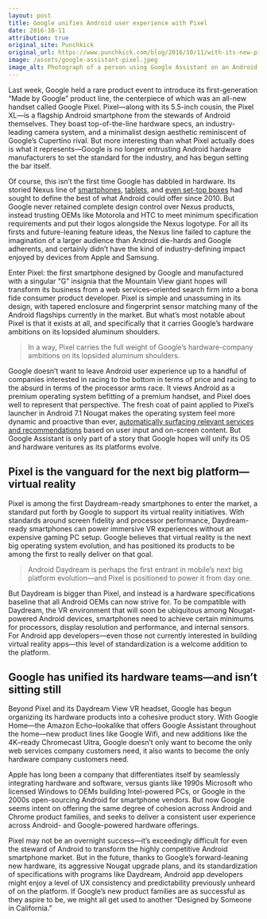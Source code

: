 ```yaml
---
layout: post
title: Google unifies Android user experience with Pixel
date: 2016-10-11
attribution: true
original_site: Punchkick
original_url: https://www.punchkick.com/blog/2016/10/11/with-its-new-pixel-google-seeks-to-unify-android-user-experience
image: /assets/google-assistant-pixel.jpeg
image_alt: Photograph of a person using Google Assistant on an Android phone to check traffic on their route to work.
---
```

Last week, Google held a rare product event to introduce its first-generation “Made by Google” product line, the centerpiece of which was an all-new handset called Google Pixel. Pixel—along with its 5.5-inch cousin, the Pixel XL—is a flagship Android smartphone from the stewards of Android themselves. They boast top-of-the-line hardware specs, an industry-leading camera system, and a minimalist design aesthetic reminiscent of Google’s Cupertino rival. But more interesting than what Pixel actually does is what it represents—Google is no longer entrusting Android hardware manufacturers to set the standard for the industry, and has begun setting the bar itself.

Of course, this isn’t the first time Google has dabbled in hardware. Its storied Nexus line of [smartphones](/more-android-than-android#nexus-6), [tablets](/more-android-than-android#nexus-9), and [even set-top boxes](/more-android-than-android#nexus-player) had sought to define the best of what Android could offer since 2010. But Google never retained complete design control over Nexus products, instead trusting OEMs like Motorola and HTC to meet minimum specification requirements and put their logos alongside the Nexus logotype. For all its firsts and future-leaning feature ideas, the Nexus line failed to capture the imagination of a larger audience than Android die-hards and Google adherents, and certainly didn’t have the kind of industry-defining impact enjoyed by devices from Apple and Samsung.

Enter Pixel: the first smartphone designed by Google and manufactured with a singular “G” insignia that the Mountain View giant hopes will transform its business from a web services–oriented search firm into a bona fide consumer product developer. Pixel is simple and unassuming in its design, with tapered enclosure and fingerprint sensor matching many of the Android flagships currently in the market. But what’s most notable about Pixel is that it exists at all, and specifically that it carries Google’s hardware ambitions on its lopsided aluminum shoulders.

> In a way, Pixel carries the full weight of Google’s hardware-company ambitions on its lopsided aluminum shoulders.

Google doesn’t want to leave Android user experience up to a handful of companies interested in racing to the bottom in terms of price and racing to the absurd in terms of the processor arms race. It views Android as a premium operating system befitting of a premium handset, and Pixel does well to represent that perspective. The fresh coat of paint applied to Pixel’s launcher in Android 7.1 Nougat makes the operating system feel more dynamic and proactive than ever, [automatically surfacing relevant services and recommendations](https://www.punchkick.com/blog/2016/10/06/google-assistant-will-give-android-app-developers-ai-superpowers) based on user input and on-screen content. But Google Assistant is only part of a story that Google hopes will unify its OS and hardware ventures as its platforms evolve.

## Pixel is the vanguard for the next big platform—virtual reality

Pixel is among the first Daydream-ready smartphones to enter the market, a standard put forth by Google to support its virtual reality initiatives. With standards around screen fidelity and processor performance, Daydream-ready smartphones can power immersive VR experiences without an expensive gaming PC setup. Google believes that virtual reality is the next big operating system evolution, and has positioned its products to be among the first to really deliver on that goal.

> Android Daydream is perhaps the first entrant in mobile’s next big platform evolution—and Pixel is positioned to power it from day one.

But Daydream is bigger than Pixel, and instead is a hardware specifications baseline that all Android OEMs can now strive for. To be compatible with Daydream, the VR environment that will soon be ubiquitous among Nougat-powered Android devices, smartphones need to achieve certain minimums for processors, display resolution and performance, and internal sensors. For Android app developers—even those not currently interested in building virtual reality apps—this level of standardization is a welcome addition to the platform. 

## Google has unified its hardware teams—and isn’t sitting still

Beyond Pixel and its Daydream View VR headset, Google has begun organizing its hardware products into a cohesive product story. With Google Home—the Amazon Echo–lookalike that offers Google Assistant throughout the home—new product lines like Google Wifi, and new additions like the 4K–ready Chromecast Ultra, Google doesn’t only want to become the only web services company customers need, it also wants to become the only hardware company customers need.

Apple has long been a company that differentiates itself by seamlessly integrating hardware and software, versus giants like 1990s Microsoft who licensed Windows to OEMs building Intel-powered PCs, or Google in the 2000s open-sourcing Android for smartphone vendors. But now Google seems intent on offering the same degree of cohesion across Android and Chrome product families, and seeks to deliver a consistent user experience across Android- and Google-powered hardware offerings.

Pixel may not be an overnight success—it’s exceedingly difficult for even the steward of Android to transform the highly competitive Android smartphone market. But in the future, thanks to Google’s forward-leaning new hardware, its aggressive Nougat upgrade plans, and its standardization of specifications with programs like Daydream, Android app developers might enjoy a level of UX consistency and predictability previously unheard of on the platform. If Google’s new product families are as successful as they aspire to be, we might all get used to another “Designed by Someone in California.” 